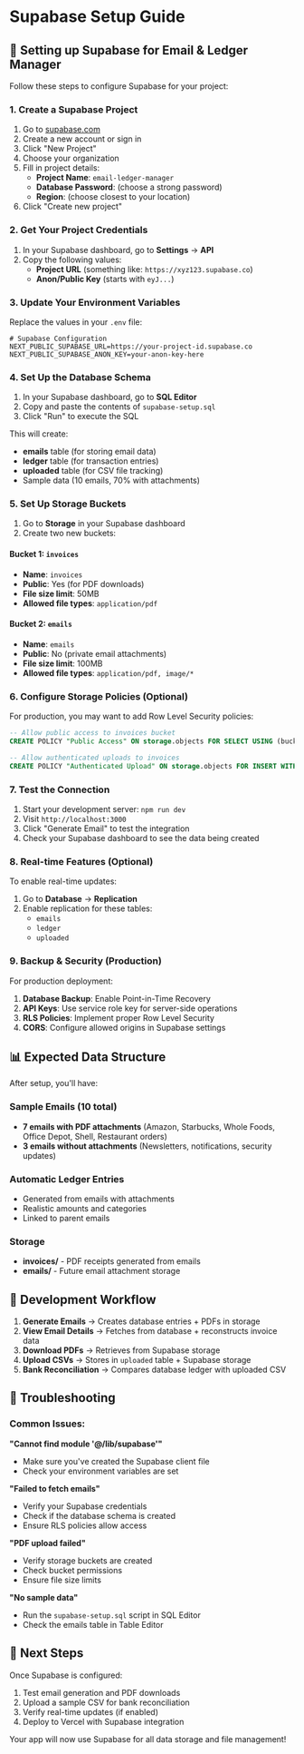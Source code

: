 # Supabase Setup Guide

## 🚀 Setting up Supabase for Email & Ledger Manager

Follow these steps to configure Supabase for your project:

### 1. Create a Supabase Project

1. Go to [supabase.com](https://supabase.com)
2. Create a new account or sign in
3. Click "New Project"
4. Choose your organization
5. Fill in project details:
   - **Project Name**: `email-ledger-manager`
   - **Database Password**: (choose a strong password)
   - **Region**: (choose closest to your location)
6. Click "Create new project"

### 2. Get Your Project Credentials

1. In your Supabase dashboard, go to **Settings** → **API**
2. Copy the following values:
   - **Project URL** (something like: `https://xyz123.supabase.co`)
   - **Anon/Public Key** (starts with `eyJ...`)

### 3. Update Your Environment Variables

Replace the values in your `.env` file:

```env
# Supabase Configuration
NEXT_PUBLIC_SUPABASE_URL=https://your-project-id.supabase.co
NEXT_PUBLIC_SUPABASE_ANON_KEY=your-anon-key-here
```

### 4. Set Up the Database Schema

1. In your Supabase dashboard, go to **SQL Editor**
2. Copy and paste the contents of `supabase-setup.sql` 
3. Click "Run" to execute the SQL

This will create:
- **emails** table (for storing email data)
- **ledger** table (for transaction entries)
- **uploaded** table (for CSV file tracking)
- Sample data (10 emails, 70% with attachments)

### 5. Set Up Storage Buckets

1. Go to **Storage** in your Supabase dashboard
2. Create two new buckets:

#### Bucket 1: `invoices`
- **Name**: `invoices`
- **Public**: Yes (for PDF downloads)
- **File size limit**: 50MB
- **Allowed file types**: `application/pdf`

#### Bucket 2: `emails`
- **Name**: `emails` 
- **Public**: No (private email attachments)
- **File size limit**: 100MB
- **Allowed file types**: `application/pdf, image/*`

### 6. Configure Storage Policies (Optional)

For production, you may want to add Row Level Security policies:

```sql
-- Allow public access to invoices bucket
CREATE POLICY "Public Access" ON storage.objects FOR SELECT USING (bucket_id = 'invoices');

-- Allow authenticated uploads to invoices
CREATE POLICY "Authenticated Upload" ON storage.objects FOR INSERT WITH CHECK (bucket_id = 'invoices' AND auth.role() = 'authenticated');
```

### 7. Test the Connection

1. Start your development server: `npm run dev`
2. Visit `http://localhost:3000`
3. Click "Generate Email" to test the integration
4. Check your Supabase dashboard to see the data being created

### 8. Real-time Features (Optional)

To enable real-time updates:

1. Go to **Database** → **Replication**
2. Enable replication for these tables:
   - `emails`
   - `ledger`
   - `uploaded`

### 9. Backup & Security (Production)

For production deployment:

1. **Database Backup**: Enable Point-in-Time Recovery
2. **API Keys**: Use service role key for server-side operations
3. **RLS Policies**: Implement proper Row Level Security
4. **CORS**: Configure allowed origins in Supabase settings

## 📊 Expected Data Structure

After setup, you'll have:

### Sample Emails (10 total)
- **7 emails with PDF attachments** (Amazon, Starbucks, Whole Foods, Office Depot, Shell, Restaurant orders)
- **3 emails without attachments** (Newsletters, notifications, security updates)

### Automatic Ledger Entries
- Generated from emails with attachments
- Realistic amounts and categories
- Linked to parent emails

### Storage
- **invoices/** - PDF receipts generated from emails
- **emails/** - Future email attachment storage

## 🔧 Development Workflow

1. **Generate Emails** → Creates database entries + PDFs in storage
2. **View Email Details** → Fetches from database + reconstructs invoice data
3. **Download PDFs** → Retrieves from Supabase storage
4. **Upload CSVs** → Stores in `uploaded` table + Supabase storage
5. **Bank Reconciliation** → Compares database ledger with uploaded CSV

## 🚨 Troubleshooting

### Common Issues:

**"Cannot find module '@/lib/supabase'"**
- Make sure you've created the Supabase client file
- Check your environment variables are set

**"Failed to fetch emails"**
- Verify your Supabase credentials
- Check if the database schema is created
- Ensure RLS policies allow access

**"PDF upload failed"**
- Verify storage buckets are created
- Check bucket permissions
- Ensure file size limits

**"No sample data"**
- Run the `supabase-setup.sql` script in SQL Editor
- Check the emails table in Table Editor

## 🎯 Next Steps

Once Supabase is configured:
1. Test email generation and PDF downloads
2. Upload a sample CSV for bank reconciliation
3. Verify real-time updates (if enabled)
4. Deploy to Vercel with Supabase integration

Your app will now use Supabase for all data storage and file management!

